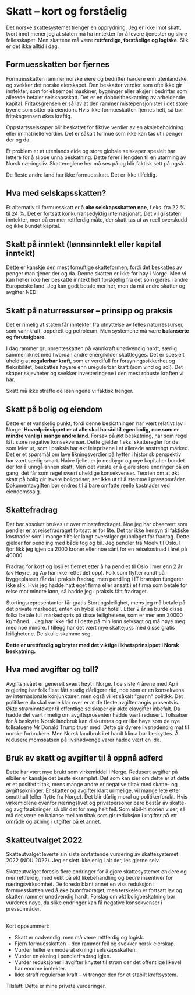# Skatt – kort og forståelig

Det norske skattesystemet trenger en opprydning. 
Jeg er ikke imot skatt, 
tvert imot mener jeg at staten må ha inntekter for å levere tjenester og sikre fellesskapet. 
Men skattene må være **rettferdige, forståelige og logiske**. Slik er det ikke alltid i dag.

## Formuesskatten bør fjernes

Formuesskatten rammer norske eiere og bedrifter hardere enn utenlandske, 
og svekker det norske eierskapet. Den beskatter verdier som ofte ikke gir inntekter, 
som for eksempel maskiner, bygninger eller aksjer i bedrifter som allerede betaler selskapsskatt. 
Det er en dobbeltbeskatning av arbeidende kapital. Fritaksgrensen er så lav at den rammer
mistepensjonister i det store byene som sitter på eiendom. Hvis ikke formueskatten fjernes helt,
så bør fritaksgrensen økes kraftig.

Oppstartsselskaper blir beskattet for fiktive verdier av en aksjebeholdning eller 
immatrielle verdier. Det er såkalt formue som ikke kan tas ut i penger der og da.

Et problem er at utenlands eide og store globale selskaper spesielt har lettere for å
slippe unna beskatning. Dette fører i lengden til en utarming av Norsk næringsliv.
Skattereglene her må ses på og blir faktisk sett på også.

De fleste andre land har ikke formuesskatt. Det er ikke tilfeldig.  

## Hva med selskapsskatten?

Et alternativ til formuesskatt er å **øke selskapsskatten noe**, 
f.eks. fra 22 % til 24 %. Det er fortsatt konkurransedyktig internasjonalt. 
Det vil gi staten inntekter, men på en mer rettferdig måte, 
der skatt tas ut av reell overskudd og ikke bundet kapital.

## Skatt på inntekt (lønnsinntekt eller kapital inntekt)

Dette er kanskje den mest fornuftige skatteformen, fordi det beskattes av penger man tjener der og da.
Denne skatten er ikke for høy i Norge. Men vi kan heller ikke her beskatte inntekt helt forskjellig
fra det som gjøres i andre Europeiske land. Jeg kan godt betale mer her, men da må andre skatter
og avgifter NED!

## Skatt på naturressurser – prinsipp og praksis

Det er rimelig at staten får inntekter fra utnyttelse av felles naturressurser, 
som vannkraft, oppdrett og petroleum. Men systemene må være **balanserte og forutsigbare**.

I dag rammer grunnrenteskatten på vannkraft unødvendig hardt, 
særlig sammenliknet med hvordan andre energikilder skattlegges. 
Det er spesielt uheldig at **regulerbar kraft**, som er verdifull for forsyningssikkerhet og fleksibilitet, 
beskattes høyere enn uregulerbar kraft (som vind og sol). 
Det skaper skjevheter og svekker investeringene i den mest robuste kraften vi har.  

Skatt må ikke straffe de løsningene vi faktisk trenger. 

## Skatt på bolig og eiendom

Dette er et vanskelig punkt, fordi denne beskatningen har vært relativt lav i Norge.
**Hovedprinsippet er at alle skal ha råd til egen bolig, noe som er mindre vanlig i mange andre land**.
Forsøk på økt beskatning, har som regel fått store negative konsekvenser.
Dette gjelder f.eks. skatteregler for de som leier ut, 
som i praksis har økt leieprisene i et allerede anstrengt marked.
Det er et spørsmål om lave likningsverdier på hytter i historisk perspektiv har vært
særlig smart. Halve fjellet er jo nedbygd og mye kapital er bundet der for å unngå annen skatt.
Men det verste er å gjøre store endringer på en gang, det får som regel svært uheldige konsekvenser. 
Teorien om at økt skatt på bolig gir lavere boligpriser, ser ikke ut til å stemme i pressområder.
Dokumentavgiften bør endres til å bare omfatte reelle kostnader ved eiendomssalg.

## Skattefradrag

Det bør absolutt brukes ut over minstefradraget. Noe jeg har observert som pendler er at reisefradraget
fortsatt er for lite. Det tar ikke hensyn til faktiske kostnader som i mange tilfeller langt overstiger
grunnlaget for fradrag. Dette gjelder for pendling med både tog og bil. Jeg pendler fra Moelv til
Oslo. I fjor fikk jeg igjen ca 2000 kroner eller noe sånt for en reisekostnad i året på 40000.

Fradrag for kost og losji er fjernet etter å ha pendlet til Oslo i mer enn 2 år 
(av Høyre, og Ap har ikke rettet det opp).
Folk som flytter rundt på byggeplasser får da i praksis fradrag, 
men pendling i IT bransjen fungerer ikke slik.
Hvis jeg hadde hatt eget firma eller ansatt i et firma som betale for reise mot mindre lønn, 
så hadde jeg i praksis fått fradraget.  

Stortingsrepresentanter får gratis Stortingsleilighet, mens jeg må betale på det private markedet, 
enten en hybel eller hotell. Etter 2 år så burde
disse folka betale full markedspris på disse leilighetene, som er mer enn 30000 kr/måned...
Jeg har ikke råd til dette på min lønn selvsagt og må nøye meg med noe mindre.
I tillegg har det vært mye skattejuks med disse gratis leilighetene. De skulle skamme seg.

**Dette er urettferdig og bryter med det viktige likhetsprinsippet i Norsk beskatning.**

## Hva med avgifter og toll?

Avgiftsnivået er generelt svært høyt i Norge. I de siste 4 årene med Ap i regjering har folk flest
fått stadig dårligere råd, noe som er en konsekvens av internasjonale konjunkturer, men også
villet såkalt "grønn" politikk. Det politikere da skal være klar over er at de fleste avgifter
angis prosentvis. Økte strøminntekter til offentlige selskaper gir økte elavgifter inbefalt.
Da hadde det vært rimelig om avgiftsprosenten hadde vært redusert. Tollsatser for å beskytte
Norsk landbruk kan diskuteres og er like høye som de nye tollsatsene Mr Donald Trump truer med. 
Dette gir dyrere livsnødendig mat til norske forbrukere. 
Men Norsk landbruk i et hardt klima bør beskyttes.
Å redusere momssatsen på livsnødvenge varer hadde vært en ide. 

## Bruk av skatt og avgifter til å oppnå adferd

Dette har vært mye brukt som virkemiddel i Norge. Redusert avgifter på elbiler er kanskje det beste eksemplet.
Det som kan sier om dette er at dette er et positivt tiltak, mens mange andre er negative tiltak med skatte-
og avgiftsøkninger. Er skatter og avgifter klart urimelige, vil mange lete etter smutthull (eller flytte fra Norge). 
Det blir dårlig moral og politikerforakt. Hvis virkemidlene ovenfor næringslivet og privatpersoner bare
består av skatte- og avgiftsøkninger, så blir det for meg helt feil. Som elbil-historien viser, så må
det være en balanse mellom tiltak som gir reduksjon i utgifter på ett område og økning i utgifter på et annet.

## Skatteutvalget 2022

Skatteutvalget leverte sin siste omfattende vurdering av skattesystemet i 2022 (NOU 2022). 
Jeg er slett ikke enig i alt der, les gjerne selv. 

Skatteutvalget foreslo flere endringer for å gjøre skattesystemet enklere og mer rettferdig, 
med vekt på økt likebehandling og bedre insentiver for næringsvirksomhet. 
De foreslo blant annet en viss reduksjon i formuesskatten ved å øke bunnfradraget, 
men terskelen er fortsatt lav og skatten rammer unødvendig hardt. 
Forslag om økt boligbeskatning bør vurderes nøye, 
da slike endringer kan få negative konsekvenser i pressområder.

##

Kort oppsummert:  

- Skatt er nødvendig, men må være rettferdig og logisk.
- Fjern formuesskatten – den rammer feil og svekker norsk eierskap.
- Vurder heller en moderat økning i selskapsskatten.
- Vurder en økning i pendlerfradrag igjen.
- Vurder reduksjoner i avgifter knyttet til strøm der det offentlige likevel har enorme inntekter.
- Ikke straff regulerbar kraft – vi trenger den for et stabilt kraftsystem.  

Tilslutt: Dette er mine private vurderinger. 

